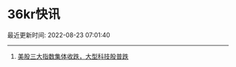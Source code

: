 # 36kr快讯

最近更新时间: 2022-08-23 07:01:40

--- 
1. [美股三大指数集体收跌，大型科技股普跌](https://36kr.com/newsflashes/1883131332177281) 
